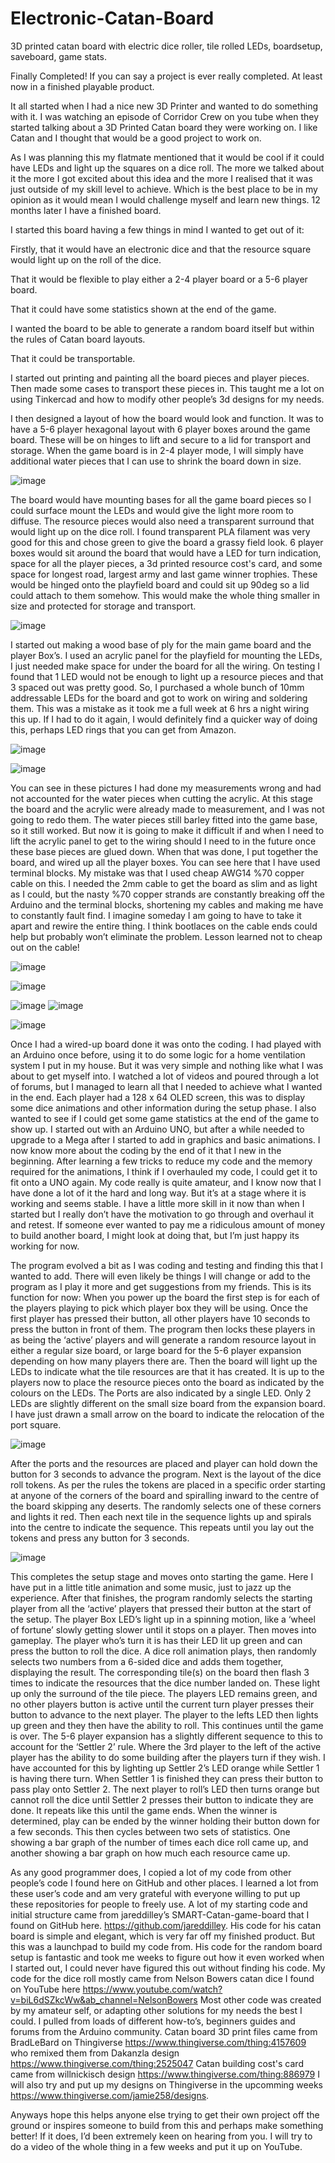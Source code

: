 # Electronic-Catan-Board
3D printed catan board with electric dice roller, tile rolled LEDs, boardsetup, saveboard, game stats.

Finally Completed! If you can say a project is ever really completed. At least now in a finished playable product.

It all started when I had a nice new 3D Printer and wanted to do something with it. I was watching an episode of Corridor Crew on you tube when they started talking about a 3D Printed Catan board they were working on. I like Catan and I thought that would be a good project to work on.

  As I was planning this my flatmate mentioned that it would be cool if it could have LEDs and light up the squares on a dice roll. The more we talked about it the more I got excited about this idea and the more I realised that it was just outside of my skill level to achieve. Which is the best place to be in my opinion as it would mean I would challenge myself and learn new things. 12 months later I have a finished board.

I started this board having a few things in mind I wanted to get out of it:

  Firstly, that it would have an electronic dice and that the resource square would light up on the roll of the dice.
  
  That it would be flexible to play either a 2-4 player board or a 5-6 player board.
  
  That it could have some statistics shown at the end of the game.
  
  I wanted the board to be able to generate a random board itself but within the rules of Catan board layouts.
  
  That it could be transportable.

  I started out printing and painting all the board pieces and player pieces. Then made some cases to transport these pieces in. This taught me a lot on using Tinkercad and how to modify other people’s 3d designs for my needs.

  I then designed a layout of how the board would look and function. It was to have a 5-6 player hexagonal layout with 6 player boxes around the game board. These will be on hinges to lift and secure to a lid for transport and storage. When the game board is in 2-4 player mode, I will simply have additional water pieces that I can use to shrink the board down in size. 

  ![image](https://github.com/CMDRMarauderJ/Electronic-Catan-Board/assets/77212927/56b3ee21-7e96-4827-ae8a-00e4dc986c67)

  The board would have mounting bases for all the game board pieces so I could surface mount the LEDs and would give the light more room to diffuse. The resource pieces would also need a transparent surround that would light up on the dice roll. I found transparent PLA filament was very good for this and chose green to give the board a grassy field look. 6 player boxes would sit around the board that would have a LED for turn indication, space for all the player pieces, a 3d printed resource cost's card, and some space for longest road, largest army and last game winner trophies. These would be hinged onto the playfield board and could sit up 90deg so a lid could attach to them somehow. This would make the whole thing smaller in size and protected for storage and transport.

![image](https://github.com/CMDRMarauderJ/Electronic-Catan-Board/assets/77212927/a9cc878d-ef17-4526-aa87-0663eb3773ea)

  I started out making a wood base of ply for the main game board and the player Box’s. I used an acrylic panel for the playfield for mounting the LEDs, I just needed make space for under the board for all the wiring. On testing I found that 1 LED would not be enough to light up a resource pieces and that 3 spaced out was pretty good. So, I purchased a whole bunch of 10mm addressable LEDs for the board and got to work on wiring and soldering them. This was a mistake as it took me a full week at 6 hrs a night wiring this up. If I had to do it again, I would definitely find a quicker way of doing this, perhaps LED rings that you can get from Amazon.

![image](https://github.com/CMDRMarauderJ/Electronic-Catan-Board/assets/77212927/c3d9df53-696e-4f3e-a76e-a87d826d426e)

![image](https://github.com/CMDRMarauderJ/Electronic-Catan-Board/assets/77212927/975daedb-473c-433c-91ed-1edd902480b2)

  You can see in these pictures I had done my measurements wrong and had not accounted for the water pieces when cutting the acrylic. At this stage the board and the acrylic were already made to measurement, and I was not going to redo them. The water pieces still barley fitted into the game base, so it still worked. But now it is going to make it difficult if and when I need to lift the acrylic panel to get to the wiring should I need to in the future once these base pieces are glued down.
  When that was done, I put together the board, and wired up all the player boxes. You can see here that I have used terminal blocks. My mistake was that I used cheap AWG14 %70 copper cable on this. I needed the 2mm cable to get the board as slim and as light as I could, but the nasty %70 copper strands are constantly breaking off the Arduino and the terminal blocks, shortening my cables and making me have to constantly fault find. I imagine someday I am going to have to take it apart and rewire the entire thing. I think bootlaces on the cable ends could help but probably won’t eliminate the problem. Lesson learned not to cheap out on the cable!

![image](https://github.com/CMDRMarauderJ/Electronic-Catan-Board/assets/77212927/9619142b-5bc8-4061-b82b-cb13c5d2af2f)

![image](https://github.com/CMDRMarauderJ/Electronic-Catan-Board/assets/77212927/3647000a-2bae-4d64-ab60-8f7dcdc3b793)

![image](https://github.com/CMDRMarauderJ/Electronic-Catan-Board/assets/77212927/bb648e81-0b16-4617-8d9d-98e1f99366f6)		![image](https://github.com/CMDRMarauderJ/Electronic-Catan-Board/assets/77212927/a58591f4-333e-4680-a045-189745516fe3)

![image](https://github.com/CMDRMarauderJ/Electronic-Catan-Board/assets/77212927/869a0e5b-90c9-43d7-84a3-aca2e5c3447e)

  Once I had a wired-up board done it was onto the coding. I had played with an Arduino once before, using it to do some logic for a home ventilation system I put in my house. But it was very simple and nothing like what I was about to get myself into. I watched a lot of videos and poured through a lot of forums, but I managed to learn all that I needed to achieve what I wanted in the end.
  Each player had a 128 x 64 OLED screen, this was to display some dice animations and other information during the setup phase. I also wanted to see if I could get some game statistics at the end of the game to show up. I started out with an Arduino UNO, but after a while needed to upgrade to a Mega after I started to add in graphics and basic animations. I now know more about the coding by the end of it that I new in the beginning. After learning a few tricks to reduce my code and the memory required for the animations, I think if I overhauled my code, I could get it to fit onto a UNO again. My code really is quite amateur, and I know now that I have done a lot of it the hard and long way. But it’s at a stage where it is working and seems stable. I have a little more skill in it now than when I started but I really don’t have the motivation to go through and overhaul it and retest. If someone ever wanted to pay me a ridiculous amount of money to build another board, I might look at doing that, but I’m just happy its working for now.

  The program evolved a bit as I was coding and testing and finding this that I wanted to add. There will even likely be things I will change or add to the program as I play it more and get suggestions from my friends.
This is its function for now:
  When you power up the board the first step is for each of the players playing to pick which player box they will be using. Once the first player has pressed their button, all other players have 10 seconds to press the button in front of them. The program then locks these players in as being the ‘active’ players and will generate a random resource layout in either a regular size board, or large board for the 5-6 player expansion depending on how many players there are.
  Then the board will light up the LEDs to indicate what the tile resources are that it has created. It is up to the players now to place the resource pieces onto the board as indicated by the colours on the LEDs. The Ports are also indicated by a single LED. Only 2 LEDs are slightly different on the small size board from the expansion board. I have just drawn a small arrow on the board to indicate the relocation of the port square.

![image](https://github.com/CMDRMarauderJ/Electronic-Catan-Board/assets/77212927/6a7ae36e-ade3-4cb1-b864-3b386ba6298b)
 
  After the ports and the resources are placed and player can hold down the button for 3 seconds to advance the program. Next is the layout of the dice roll tokens. As per the rules the tokens are placed in a specific order starting at anyone of the corners of the board and spiralling inward to the centre of the board skipping any deserts. The randomly selects one of these corners and lights it red. Then each next tile in the sequence lights up and spirals into the centre to indicate the sequence. This repeats until you lay out the tokens and press any button for 3 seconds.

![image](https://github.com/CMDRMarauderJ/Electronic-Catan-Board/assets/77212927/6ad5301e-3ab2-450c-acaa-cf10aa0e2709)

  This completes the setup stage and moves onto starting the game. Here I have put in a little title animation and some music, just to jazz up the experience.
After that finishes, the program randomly selects the starting player from all the ‘active’ players that pressed their button at the start of the setup. The player Box LED’s light up in a spinning motion, like a ‘wheel of fortune’ slowly getting slower until it stops on a player.
Then moves into gameplay. The player who’s turn it is has their LED lit up green and can press the button to roll the dice. A dice roll animation plays, then randomly selects two numbers from a 6-sided dice and adds them together, displaying the result. The corresponding tile(s) on the board then flash 3 times to indicate the resources that the dice number landed on. These light up only the surround of the tile piece. The players LED remains green, and no other players button is active until the current turn player presses their button to advance to the next player. The player to the lefts LED then lights up green and they then have the ability to roll. This continues until the game is over.
The 5-6 player expansion has a slightly different sequence to this to account for the ‘Settler 2’ rule. Where the 3rd player to the left of the active player has the ability to do some building after the players turn if they wish. I have accounted for this by lighting up Settler 2’s LED orange while Settler 1 is having there turn. When Settler 1 is finished they can press their button to pass play onto Settler 2. The next player to roll’s LED then turns orange but cannot roll the dice until Settler 2 presses their button to indicate they are done. It repeats like this until the game ends.
When the winner is determined, play can be ended by the winner holding their button down for a few seconds. This then cycles between two sets of statistics. One showing a bar graph of the number of times each dice roll came up, and another showing a bar graph on how much each resource came up.


  As any good programmer does, I copied a lot of my code from other people’s code I found here on GitHub and other places. I learned a lot from these user’s code and am very grateful with everyone willing to put up these repositories for people to freely use.
  A lot of my starting code and initial structure came from jareddilley’s SMART-Catan-game-board that I found on GitHub here. https://github.com/jareddilley. His code for his catan board is simple and elegant, which is very far off my finished product. But this was a launchpad to build my code from. His code for the random board setup is fantastic and took me weeks to figure out how it even worked when I started out, I could never have figured this out without finding his code.
  My code for the dice roll mostly came from Nelson Bowers catan dice I found on YouTube here https://www.youtube.com/watch?v=biL6dSZkcWw&ab_channel=NelsonBowers
Most other code was created by my amateur self, or adapting other solutions for my needs the best I could. I pulled from loads of different how-to’s, beginners guides and forums from the Arduino community.
  Catan board 3D print files came from BradLeBard on Thingiverse https://www.thingiverse.com/thing:4157609 who remixed them from Dakanzla design https://www.thingiverse.com/thing:2525047
  Catan building cost's card came from willnickisch design https://www.thingiverse.com/thing:886979
  I will also try and put up my designs on Thingiverse in the upcomming weeks https://www.thingiverse.com/jamie258/designs.
  

Anyways hope this helps anyone else trying to get their own project off the ground or inspires someone to build from this and perhaps make something better! If it does, I’d been extremely keen on hearing from you. I will try to do a video of the whole thing in a few weeks and put it up on YouTube.
